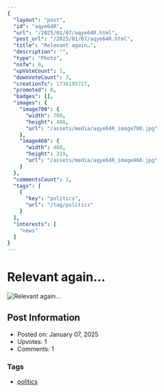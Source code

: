```yaml
---
{
  "layout": "post",
  "id": "aqye64R",
  "url": "/2025/01/07/aqye64R.html",
  "post_url": "/2025/01/07/aqye64R.html",
  "title": "Relevant again…",
  "description": "",
  "type": "Photo",
  "nsfw": 0,
  "upVoteCount": 1,
  "downVoteCount": 3,
  "creationTs": 1736195727,
  "promoted": 0,
  "badges": [],
  "images": {
    "image700": {
      "width": 700,
      "height": 486,
      "url": "/assets/media/aqye64R_image700.jpg"
    },
    "image460": {
      "width": 460,
      "height": 319,
      "url": "/assets/media/aqye64R_image460.jpg"
    }
  },
  "commentsCount": 1,
  "tags": [
    {
      "key": "politics",
      "url": "/tag/politics"
    }
  ],
  "interests": [
    "news"
  ]
}
---
```


# Relevant again…

![Relevant again…](/assets/media/aqye64R_image700.jpg)

## Post Information

- Posted on: January 07, 2025
- Upvotes: 1
- Comments: 1

### Tags

- [politics](/tag/politics)
